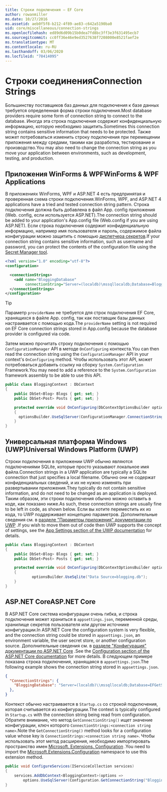 ```yaml
---
title: Строки подключения — EF Core
author: rowanmiller
ms.date: 10/27/2016
ms.assetid: aeb0f5f8-b212-4f89-ae83-c642a5190ba0
uid: core/miscellaneous/connection-strings
ms.openlocfilehash: ed89d6d09b15b0dea7fd8bc3ff3e3f631495ecb7
ms.sourcegitcommit: cc0ff36e46e9ed3527638f7208000e8521faef2e
ms.translationtype: MT
ms.contentlocale: ru-RU
ms.lasthandoff: 03/06/2020
ms.locfileid: "78414095"
---
```

# <a name="connection-strings"></a><span data-ttu-id="0ad04-102">Строки соединения</span><span class="sxs-lookup"><span data-stu-id="0ad04-102">Connection Strings</span></span>

<span data-ttu-id="0ad04-103">Большинству поставщиков баз данных для подключения к базе данных требуется определенная форма строки подключения.</span><span class="sxs-lookup"><span data-stu-id="0ad04-103">Most database providers require some form of connection string to connect to the database.</span></span> <span data-ttu-id="0ad04-104">Иногда эта строка подключения содержит конфиденциальную информацию, которую необходимо защитить.</span><span class="sxs-lookup"><span data-stu-id="0ad04-104">Sometimes this connection string contains sensitive information that needs to be protected.</span></span> <span data-ttu-id="0ad04-105">Также может потребоваться изменить строку подключения при перемещении приложения между средами, такими как разработка, тестирование и производство.</span><span class="sxs-lookup"><span data-stu-id="0ad04-105">You may also need to change the connection string as you move your application between environments, such as development, testing, and production.</span></span>

## <a name="winforms--wpf-applications"></a><span data-ttu-id="0ad04-106">Приложения WinForms & WPF</span><span class="sxs-lookup"><span data-stu-id="0ad04-106">WinForms & WPF Applications</span></span>

<span data-ttu-id="0ad04-107">В приложениях WinForms, WPF и ASP.NET 4 есть предпринятая и проверенная схема строки подключения.</span><span class="sxs-lookup"><span data-stu-id="0ad04-107">WinForms, WPF, and ASP.NET 4 applications have a tried and tested connection string pattern.</span></span> <span data-ttu-id="0ad04-108">Строка подключения должна быть добавлена в файл App. config приложения (Web. config, если используется ASP.NET).</span><span class="sxs-lookup"><span data-stu-id="0ad04-108">The connection string should be added to your application's App.config file (Web.config if you are using ASP.NET).</span></span> <span data-ttu-id="0ad04-109">Если строка подключения содержит конфиденциальную информацию, например имя пользователя и пароль, содержимое файла конфигурации можно защитить с помощью [диспетчера секретов](https://docs.microsoft.com/aspnet/core/security/app-secrets#secret-manager).</span><span class="sxs-lookup"><span data-stu-id="0ad04-109">If your connection string contains sensitive information, such as username and password, you can protect the contents of the configuration file using the [Secret Manager tool](https://docs.microsoft.com/aspnet/core/security/app-secrets#secret-manager).</span></span>

``` xml
<?xml version="1.0" encoding="utf-8"?>
<configuration>

  <connectionStrings>
    <add name="BloggingDatabase"
         connectionString="Server=(localdb)\mssqllocaldb;Database=Blogging;Trusted_Connection=True;" />
  </connectionStrings>
</configuration>
```

> [!TIP]  
> <span data-ttu-id="0ad04-110">Параметр `providerName` не требуется для строк подключения EF Core, хранящихся в файле App. config, так как поставщик базы данных настраивается с помощью кода.</span><span class="sxs-lookup"><span data-stu-id="0ad04-110">The `providerName` setting is not required on EF Core connection strings stored in App.config because the database provider is configured via code.</span></span>

<span data-ttu-id="0ad04-111">Затем можно прочитать строку подключения с помощью `ConfigurationManager` API в методе `OnConfiguring` контекста.</span><span class="sxs-lookup"><span data-stu-id="0ad04-111">You can then read the connection string using the `ConfigurationManager` API in your context's `OnConfiguring` method.</span></span> <span data-ttu-id="0ad04-112">Чтобы использовать этот API, может потребоваться добавить ссылку на сборку `System.Configuration` Framework.</span><span class="sxs-lookup"><span data-stu-id="0ad04-112">You may need to add a reference to the `System.Configuration` framework assembly to be able to use this API.</span></span>

``` csharp
public class BloggingContext : DbContext
{
    public DbSet<Blog> Blogs { get; set; }
    public DbSet<Post> Posts { get; set; }

    protected override void OnConfiguring(DbContextOptionsBuilder optionsBuilder)
    {
      optionsBuilder.UseSqlServer(ConfigurationManager.ConnectionStrings["BloggingDatabase"].ConnectionString);
    }
}
```

## <a name="universal-windows-platform-uwp"></a><span data-ttu-id="0ad04-113">Универсальная платформа Windows (UWP)</span><span class="sxs-lookup"><span data-stu-id="0ad04-113">Universal Windows Platform (UWP)</span></span>

<span data-ttu-id="0ad04-114">Строки подключения в приложении UWP обычно являются подключениями SQLite, которые просто указывают локальное имя файла.</span><span class="sxs-lookup"><span data-stu-id="0ad04-114">Connection strings in a UWP application are typically a SQLite connection that just specifies a local filename.</span></span> <span data-ttu-id="0ad04-115">Обычно они не содержат конфиденциальных сведений, и их не нужно изменять при развертывании приложения.</span><span class="sxs-lookup"><span data-stu-id="0ad04-115">They typically do not contain sensitive information, and do not need to be changed as an application is deployed.</span></span> <span data-ttu-id="0ad04-116">Таким образом, эти строки подключения обычно можно оставить в коде, как показано ниже.</span><span class="sxs-lookup"><span data-stu-id="0ad04-116">As such, these connection strings are usually fine to be left in code, as shown below.</span></span> <span data-ttu-id="0ad04-117">Если вы хотите переместить их из кода, то UWP поддерживает концепцию параметров. Дополнительные сведения см. в [разделе "Параметры приложения" документации по UWP](https://docs.microsoft.com/windows/uwp/app-settings/store-and-retrieve-app-data) .</span><span class="sxs-lookup"><span data-stu-id="0ad04-117">If you wish to move them out of code then UWP supports the concept of settings, see the [App Settings section of the UWP documentation](https://docs.microsoft.com/windows/uwp/app-settings/store-and-retrieve-app-data) for details.</span></span>

``` csharp
public class BloggingContext : DbContext
{
    public DbSet<Blog> Blogs { get; set; }
    public DbSet<Post> Posts { get; set; }

    protected override void OnConfiguring(DbContextOptionsBuilder optionsBuilder)
    {
            optionsBuilder.UseSqlite("Data Source=blogging.db");
    }
}
```

## <a name="aspnet-core"></a><span data-ttu-id="0ad04-118">ASP.NET Core</span><span class="sxs-lookup"><span data-stu-id="0ad04-118">ASP.NET Core</span></span>

<span data-ttu-id="0ad04-119">В ASP.NET Core система конфигурации очень гибка, и строка подключения может храниться в `appsettings.json`, переменной среды, хранилище секретов пользователя или другом источнике конфигурации.</span><span class="sxs-lookup"><span data-stu-id="0ad04-119">In ASP.NET Core the configuration system is very flexible, and the connection string could be stored in `appsettings.json`, an environment variable, the user secret store, or another configuration source.</span></span> <span data-ttu-id="0ad04-120">Дополнительные сведения см. в [разделе "Конфигурация" документации по ASP.NET Core](https://docs.asp.net/en/latest/fundamentals/configuration.html) .</span><span class="sxs-lookup"><span data-stu-id="0ad04-120">See the [Configuration section of the ASP.NET Core documentation](https://docs.asp.net/en/latest/fundamentals/configuration.html) for more details.</span></span> <span data-ttu-id="0ad04-121">В следующем примере показана строка подключения, хранящаяся в `appsettings.json`.</span><span class="sxs-lookup"><span data-stu-id="0ad04-121">The following example shows the connection string stored in `appsettings.json`.</span></span>

``` json
{
  "ConnectionStrings": {
    "BloggingDatabase": "Server=(localdb)\\mssqllocaldb;Database=EFGetStarted.ConsoleApp.NewDb;Trusted_Connection=True;"
  },
}
```

<span data-ttu-id="0ad04-122">Контекст обычно настраивается в `Startup.cs` со строкой подключения, которая считывается из конфигурации.</span><span class="sxs-lookup"><span data-stu-id="0ad04-122">The context is typically configured in `Startup.cs` with the connection string being read from configuration.</span></span> <span data-ttu-id="0ad04-123">Обратите внимание, что метод `GetConnectionString()` ищет значение конфигурации, ключ которого `ConnectionStrings:<connection string name>`.</span><span class="sxs-lookup"><span data-stu-id="0ad04-123">Note the `GetConnectionString()` method looks for a configuration value whose key is `ConnectionStrings:<connection string name>`.</span></span> <span data-ttu-id="0ad04-124">Чтобы использовать этот метод расширения, необходимо импортировать пространство имен [Microsoft. Extensions. Configuration](https://docs.microsoft.com/dotnet/api/microsoft.extensions.configuration) .</span><span class="sxs-lookup"><span data-stu-id="0ad04-124">You need to import the [Microsoft.Extensions.Configuration](https://docs.microsoft.com/dotnet/api/microsoft.extensions.configuration) namespace to use this extension method.</span></span>

``` csharp
public void ConfigureServices(IServiceCollection services)
{
    services.AddDbContext<BloggingContext>(options =>
        options.UseSqlServer(Configuration.GetConnectionString("BloggingDatabase")));
}
```
